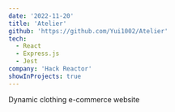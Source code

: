 ```yaml
---
date: '2022-11-20'
title: 'Atelier'
github: 'https://github.com/Yui1002/Atelier'
tech:
  - React
  - Express.js
  - Jest
company: 'Hack Reactor'
showInProjects: true
---
```


Dynamic clothing e-commerce website

